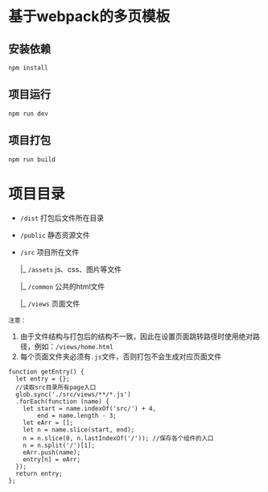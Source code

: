 # 基于webpack的多页模板
## 安装依赖
```
npm install
```

## 项目运行

```
npm run dev
```

## 项目打包
```
npm run build
```

# 项目目录

 - `/dist` 打包后文件所在目录
 
 - `/public` 静态资源文件

 - `/src` 项目所在文件
 
      |_ `/assets` js、css、图片等文件

      |_ `/common` 公共的html文件

      |_ `/views` 页面文件

 

`注意：`

 1. 由于文件结构与打包后的结构不一致，因此在设置页面跳转路径时使用绝对路径，例如：`/views/home.html`
 2. 每个页面文件夹必须有`.js`文件，否则打包不会生成对应页面文件

``` 
function getEntry() {
  let entry = {};
  //读取src目录所有page入口
  glob.sync('./src/views/**/*.js')
  .forEach(function (name) {
    let start = name.indexOf('src/') + 4,
        end = name.length - 3;
    let eArr = [];
    let n = name.slice(start, end);
    n = n.slice(0, n.lastIndexOf('/')); //保存各个组件的入口 
    n = n.split('/')[1];
    eArr.push(name);
    entry[n] = eArr;
  });
  return entry;
};
```




